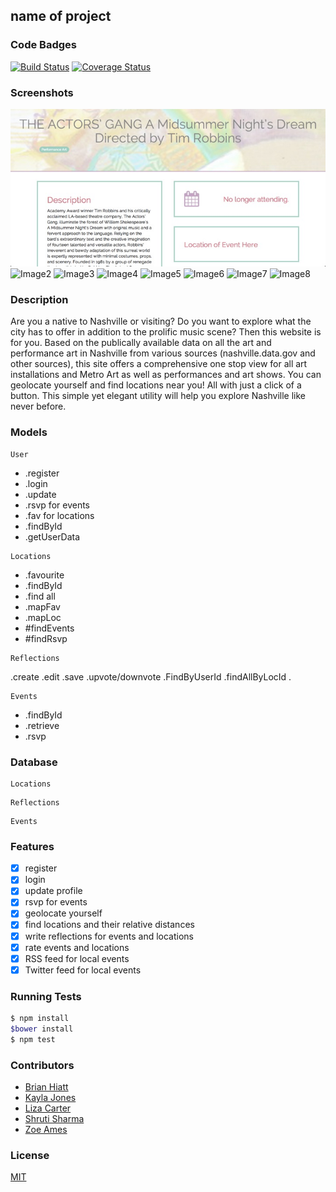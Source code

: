 ## name of project
### Code Badges
[![Build Status](https://travis-ci.org/bchiatt/enlighTN.svg)](https://travis-ci.org/bchiatt/enlighTN)
[![Coverage Status](https://coveralls.io/repos/bchiatt/enlighTN/badge.png)](https://coveralls.io/r/bchiatt/enlighTN)

### Screenshots
![Image1](https://raw.githubusercontent.com/bchiatt/enlighTN/master/docs/screenshots/Slide06.jpg)
![Image2](https://raw.githubusercontent.com/nss-cohort-2014-06-07/express-template/master/docs/screenshots/Slide07.jpg)
![Image3](https://raw.githubusercontent.com/nss-cohort-2014-06-07/express-template/master/docs/screenshots/Slide08.jpg)
![Image4](https://raw.githubusercontent.com/nss-cohort-2014-06-07/express-template/master/docs/screenshots/Slide09.jpg)
![Image5](https://raw.githubusercontent.com/nss-cohort-2014-06-07/express-template/master/docs/screenshots/Slide10.jpg)
![Image6](https://raw.githubusercontent.com/nss-cohort-2014-06-07/express-template/master/docs/screenshots/Slide11.jpg)
![Image7](https://raw.githubusercontent.com/nss-cohort-2014-06-07/express-template/master/docs/screenshots/Slide12.jpg)
![Image8](https://raw.githubusercontent.com/nss-cohort-2014-06-07/express-template/master/docs/screenshots/Slide13.jpg)

### Description
Are you a native to Nashville or visiting? Do you want to explore what the city has to offer in addition to the prolific music scene? Then this website is for you. Based on the publically available data on all the art and performance art in Nashville from various sources (nashville.data.gov and other sources), this site offers a comprehensive one stop view for all art installations and Metro Art as well as performances and art shows. You can geolocate yourself and find locations near you! All with just a click of a button. This simple yet elegant utility will help you explore Nashville like never before.  

### Models
```
User
```
- .register
- .login
- .update
- .rsvp for events
- .fav for locations
- .findById
- .getUserData

```
Locations
```
- .favourite
- .findById
- .find all
- .mapFav
- .mapLoc
- #findEvents
- #findRsvp
```
Reflections
```
.create
.edit
.save
.upvote/downvote
.FindByUserId
.findAllByLocId
.

```
Events
```
- .findById
- .retrieve
- .rsvp

### Database
```
Locations
```

```
Reflections
```


```
Events
```

### Features
- [x] register
- [x] login
- [x] update profile
- [x] rsvp for events
- [x] geolocate yourself
- [x] find locations and their relative distances
- [x] write reflections for events and locations
- [x] rate events and locations
- [x] RSS feed for local events
- [x] Twitter feed for local events

### Running Tests
```bash
$ npm install
$bower install
$ npm test
```

### Contributors
- [Brian Hiatt](https://github.com/bchiatt)
- [Kayla Jones](https://github.com/kaylalynjones)
- [Liza Carter](https://github.com/LizaHCarter)
- [Shruti Sharma](https://github.com/shrutijalewar)
- [Zoe Ames](https://github.com/zoeames)

### License
[MIT](LICENSE)

